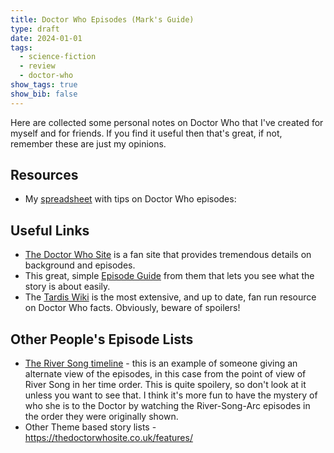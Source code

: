 ```yaml
---
title: Doctor Who Episodes (Mark's Guide)
type: draft
date: 2024-01-01
tags:
  - science-fiction
  - review
  - doctor-who
show_tags: true
show_bib: false
---
```

Here are collected some personal notes on Doctor Who that I've created for myself and for friends. If you find it useful then that's great, if not, remember these are just my opinions.

## Resources
- My [spreadsheet](https://www.dropbox.com/scl/fi/cgrjsbgi9n0yssgcxs6be/doctor-who-episodes.xlsx?rlkey=2pg204g00jrpgsv2lebsyeblb&dl=0) with tips on Doctor Who episodes: 

## Useful Links
- [The Doctor Who Site](https://thedoctorwhosite.co.uk/) is a fan site that provides tremendous details on background and episodes. 
- This great, simple [Episode Guide](https://thedoctorwhosite.co.uk/doctorwho/episodes/) from them that lets you see what the story is about easily.
- The [Tardis Wiki](https://tardis.fandom.com/wiki/Ninth_Doctor) is the most extensive, and up to date, fan run resource on Doctor Who facts. Obviously, beware of spoilers!

## Other People's Episode Lists
- [The River Song timeline](https://thedoctorwhosite.co.uk/doctorwho/themes/river-songs-diary/) - this is an example of someone giving an alternate view of the episodes, in this case from the point of view of River Song in her time order. This is quite spoilery, so don't look at it unless you want to see that. I think it's more fun to have the mystery of who she is to the Doctor by watching the River-Song-Arc episodes in the order they were originally shown.
- Other Theme based story lists - https://thedoctorwhosite.co.uk/features/

